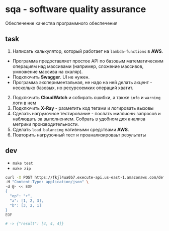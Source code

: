 # sqa - software quality assurance
Обеспечение качества программного обеспечения

## task
1. Написать калькулятор, который работает на `lambda-functions` в **AWS**.
  - Программа предоставляет простое API по базовым математическим операциям над массивами (например, сложение массивов, умножение массива на скаляр).
  - Подключить **Swagger**. UI не нужен.
  - Программа экспериментальная, не надо на ней делать акцент - несколько базовых, но ресурсоемких операций хватит.
2. Подключить **CloudWatch** и собирать ошибки, а также `info` и `warning` логи в нем
3. Подключить **X-Ray** - разметить код тегами и логировать вызовы
4. Сделать нагрузочное тестирование - послать миллионы запросов и наблюдать за выполнением. Собрать в удобном для анализа метрики производительности.
5. Сделать `load balancing` нативными средствами **AWS**.
6. Повторить нагрузочный тест и проанализироваьт результаты

## dev

- `make test`
- `make zip`

```bash
curl -X POST https://fkjl4ua0b7.execute-api.us-east-1.amazonaws.com/default/calculator \
-H "Content-Type: application/json" \
-d @- << EOF
{
  "op": "+",
  "a": [1, 2, 3],
  "b": [3, 2, 1]
}
EOF

# -> {"result": [4, 4, 4]}
```

